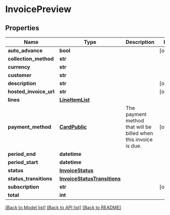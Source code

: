 # InvoicePreview

## Properties
Name | Type | Description | Notes
------------ | ------------- | ------------- | -------------
**auto_advance** | **bool** |  | [optional] 
**collection_method** | **str** |  | 
**currency** | **str** |  | 
**customer** | **str** |  | 
**description** | **str** |  | [optional] 
**hosted_invoice_url** | **str** |  | [optional] 
**lines** | [**LineItemList**](LineItemList.md) |  | 
**payment_method** | [**CardPublic**](CardPublic.md) | The payment method that will be billed when this invoice is due. | [optional] 
**period_end** | **datetime** |  | 
**period_start** | **datetime** |  | 
**status** | [**InvoiceStatus**](InvoiceStatus.md) |  | 
**status_transitions** | [**InvoiceStatusTransitions**](InvoiceStatusTransitions.md) |  | 
**subscription** | **str** |  | [optional] 
**total** | **int** |  | 

[[Back to Model list]](../README.md#documentation-for-models) [[Back to API list]](../README.md#documentation-for-api-endpoints) [[Back to README]](../README.md)


